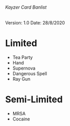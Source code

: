 ###### Kayzer Card Banlist
Version: 1.0
Date: 28/8/2020

# Limited
- Tea Party
- Hand
- Supernova
- Dangerous Spell
- Ray Gun

# Semi-Limited
- MRSA
- Cocaine

